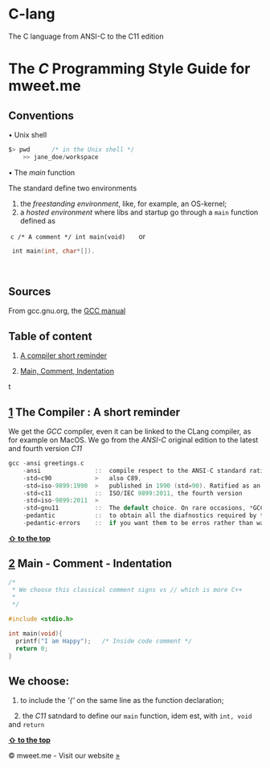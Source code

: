 # C-lang
The C language from ANSI-C to the C11 edition

# The *C* Programming Style Guide for mweet.me 


## Conventions

• Unix shell
```c
$> pwd      /* in the Unix shell */
	>> jane_doe/workspace
```

• The *main* function

The standard define two environments
  1. the *freestanding environment*, like, for example, an OS-kernel;
  2. a *hosted environment* where libs and startup go through a ``` main ``` function defined as
  
  ```c
  /* A comment */
  int main(void)
  ```
  
  or
  
  ```c
  int main(int, char*[]).
  ```
  
  
  
  
## Sources

From gcc.gnu.org, the [GCC manual](https://gcc.gnu.org/onlinedocs/)




<a name="table-of-content"></a>
## Table of content

1. [A compiler short reminder](#compiler-short-reminder)

3. [Main, Comment, Indentation](#main-comment-indentation)

t



<a name="1"></a><a name="compiler-short-reminder"></a>
## [1](#compiler-short-reminder) The Compiler : A short reminder



We get the *GCC* compiler, even it can be linked to the CLang compiler, as for example on MacOS. We go from the *ANSI-C* original edition to the latest and fourth version *C11*

```c
gcc -ansi greetings.c
    -ansi               ::  compile respect to the ANSI-C standard ratified in 1989,
    -std=c90            >   also C89,
    -std=iso-9899:1990  >   published in 1990 (std=90). Ratified as an ISO standard (ISO/IEC 9899:1990)
    -std=c11            ::  ISO/IEC 9899:2011, the fourth version
    -std=iso-9899:2011  >
    -std=gnu11          ::  The default choice. On rare occasions, *GCC* provides extensions (G11 = C11 with GNU extensions)
    -pedantic           ::  to obtain all the diafnostics required by the standard,
    -pedantic-errors    ::  if you want them to be erros rather than warnings
```





**[ &#8679; to the top](#table-of-content)**


<a name="2"></a><a name="main-comment-indentation"></a>
## [2](#main-comment-indentation) Main - Comment - Indentation

```c
/*
 * We choose this classical comment signs vs // which is more C++
 *
 */

#include <stdio.h>

int main(void){
  printf("I am Happy");   /* Inside code comment */
  return 0;
}
```

## We choose:

   1. to include the *'{'* on the same line as the function declaration;
   
   2. the *C11* satndard to define our ```main``` function, idem est, with ```int, void``` and ```return```
    
   
    
    
**[ &#8679; to the top](#table-of-content)**



&copy; mweet.me - Visit our website <a href="http://mweet.me" target="_blank">&raquo;</a>

